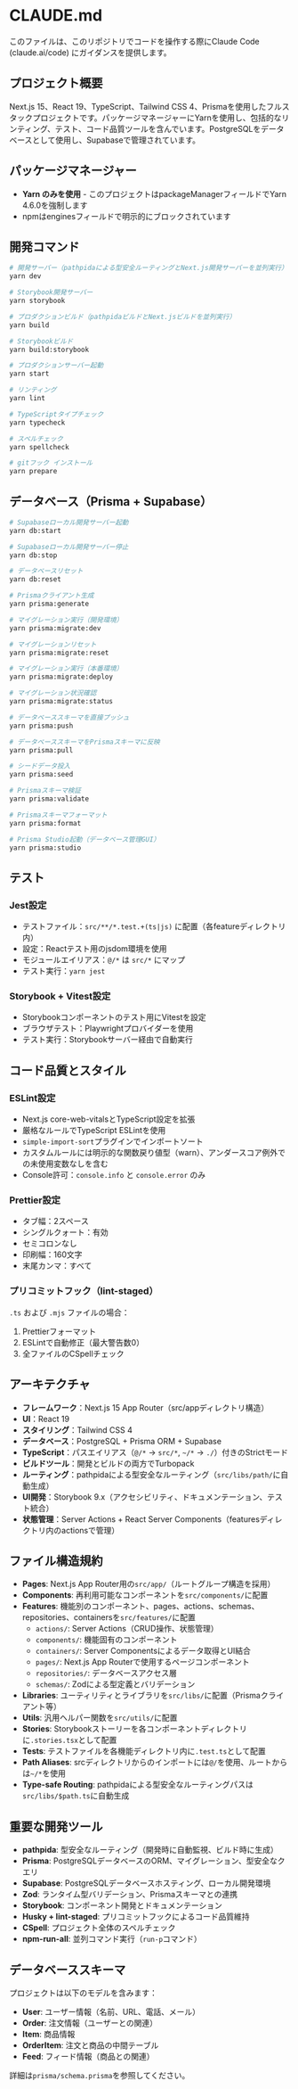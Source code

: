 # CLAUDE.md

このファイルは、このリポジトリでコードを操作する際にClaude Code (claude.ai/code) にガイダンスを提供します。

## プロジェクト概要

Next.js 15、React 19、TypeScript、Tailwind CSS 4、Prismaを使用したフルスタックプロジェクトです。パッケージマネージャーにYarnを使用し、包括的なリンティング、テスト、コード品質ツールを含んでいます。PostgreSQLをデータベースとして使用し、Supabaseで管理されています。

## パッケージマネージャー

- **Yarn のみを使用** - このプロジェクトはpackageManagerフィールドでYarn 4.6.0を強制します
- npmはenginesフィールドで明示的にブロックされています

## 開発コマンド

```bash
# 開発サーバー（pathpidaによる型安全ルーティングとNext.js開発サーバーを並列実行）
yarn dev

# Storybook開発サーバー
yarn storybook

# プロダクションビルド（pathpidaビルドとNext.jsビルドを並列実行）
yarn build

# Storybookビルド
yarn build:storybook

# プロダクションサーバー起動
yarn start

# リンティング
yarn lint

# TypeScriptタイプチェック
yarn typecheck

# スペルチェック
yarn spellcheck

# gitフック インストール
yarn prepare
```

## データベース（Prisma + Supabase）

```bash
# Supabaseローカル開発サーバー起動
yarn db:start

# Supabaseローカル開発サーバー停止
yarn db:stop

# データベースリセット
yarn db:reset

# Prismaクライアント生成
yarn prisma:generate

# マイグレーション実行（開発環境）
yarn prisma:migrate:dev

# マイグレーションリセット
yarn prisma:migrate:reset

# マイグレーション実行（本番環境）
yarn prisma:migrate:deploy

# マイグレーション状況確認
yarn prisma:migrate:status

# データベーススキーマを直接プッシュ
yarn prisma:push

# データベーススキーマをPrismaスキーマに反映
yarn prisma:pull

# シードデータ投入
yarn prisma:seed

# Prismaスキーマ検証
yarn prisma:validate

# Prismaスキーマフォーマット
yarn prisma:format

# Prisma Studio起動（データベース管理GUI）
yarn prisma:studio
```

## テスト

### Jest設定

- テストファイル：`src/**/*.test.+(ts|js)` に配置（各featureディレクトリ内）
- 設定：Reactテスト用のjsdom環境を使用
- モジュールエイリアス：`@/*` は `src/*` にマップ
- テスト実行：`yarn jest`

### Storybook + Vitest設定

- Storybookコンポーネントのテスト用にVitestを設定
- ブラウザテスト：Playwrightプロバイダーを使用
- テスト実行：Storybookサーバー経由で自動実行

## コード品質とスタイル

### ESLint設定

- Next.js core-web-vitalsとTypeScript設定を拡張
- 厳格なルールでTypeScript ESLintを使用
- `simple-import-sort`プラグインでインポートソート
- カスタムルールには明示的な関数戻り値型（warn）、アンダースコア例外での未使用変数なしを含む
- Console許可：`console.info` と `console.error` のみ

### Prettier設定

- タブ幅：2スペース
- シングルクォート：有効
- セミコロンなし
- 印刷幅：160文字
- 末尾カンマ：すべて

### プリコミットフック（lint-staged）

`.ts` および `.mjs` ファイルの場合：

1. Prettierフォーマット
2. ESLintで自動修正（最大警告数0）
3. 全ファイルのCSpellチェック

## アーキテクチャ

- **フレームワーク**：Next.js 15 App Router（src/appディレクトリ構造）
- **UI**：React 19
- **スタイリング**：Tailwind CSS 4
- **データベース**：PostgreSQL + Prisma ORM + Supabase
- **TypeScript**：パスエイリアス（`@/*` → `src/*`, `~/*` → `./`）付きのStrictモード
- **ビルドツール**：開発とビルドの両方でTurbopack
- **ルーティング**：pathpidaによる型安全なルーティング（`src/libs/path/`に自動生成）
- **UI開発**：Storybook 9.x（アクセシビリティ、ドキュメンテーション、テスト統合）
- **状態管理**：Server Actions + React Server Components（featuresディレクトリ内のactionsで管理）

## ファイル構造規約

- **Pages**: Next.js App Router用の`src/app/`（ルートグループ構造を採用）
- **Components**: 再利用可能なコンポーネントを`src/components/`に配置
- **Features**: 機能別のコンポーネント、pages、actions、schemas、repositories、containersを`src/features/`に配置
  - `actions/`: Server Actions（CRUD操作、状態管理）
  - `components/`: 機能固有のコンポーネント
  - `containers/`: Server Componentsによるデータ取得とUI結合
  - `pages/`: Next.js App Routerで使用するページコンポーネント
  - `repositories/`: データベースアクセス層
  - `schemas/`: Zodによる型定義とバリデーション
- **Libraries**: ユーティリティとライブラリを`src/libs/`に配置（Prismaクライアント等）
- **Utils**: 汎用ヘルパー関数を`src/utils/`に配置
- **Stories**: Storybookストーリーを各コンポーネントディレクトリに`.stories.tsx`として配置
- **Tests**: テストファイルを各機能ディレクトリ内に`.test.ts`として配置
- **Path Aliases**: srcディレクトリからのインポートには`@/`を使用、ルートからは`~/*`を使用
- **Type-safe Routing**: pathpidaによる型安全なルーティングパスは`src/libs/$path.ts`に自動生成

## 重要な開発ツール

- **pathpida**: 型安全なルーティング（開発時に自動監視、ビルド時に生成）
- **Prisma**: PostgreSQLデータベースのORM、マイグレーション、型安全なクエリ
- **Supabase**: PostgreSQLデータベースホスティング、ローカル開発環境
- **Zod**: ランタイム型バリデーション、Prismaスキーマとの連携
- **Storybook**: コンポーネント開発とドキュメンテーション
- **Husky + lint-staged**: プリコミットフックによるコード品質維持
- **CSpell**: プロジェクト全体のスペルチェック
- **npm-run-all**: 並列コマンド実行（`run-p`コマンド）

## データベーススキーマ

プロジェクトは以下のモデルを含みます：

- **User**: ユーザー情報（名前、URL、電話、メール）
- **Order**: 注文情報（ユーザーとの関連）
- **Item**: 商品情報
- **OrderItem**: 注文と商品の中間テーブル
- **Feed**: フィード情報（商品との関連）

詳細は`prisma/schema.prisma`を参照してください。
